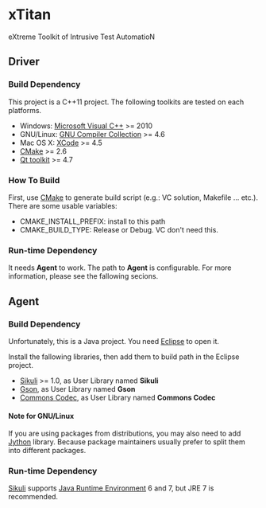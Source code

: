 # xTitan

eXtreme Toolkit of Intrusive Test AutomatioN

## Driver

### Build Dependency

This project is a C++11 project.
The following toolkits are tested on each platforms.

* Windows: [Microsoft Visual C++] >= 2010
* GNU/Linux: [GNU Compiler Collection] >= 4.6
* Mac OS X: [XCode] >= 4.5
* [CMake] >= 2.6
* [Qt toolkit] >= 4.7

### How To Build

First, use [CMake] to generate build script (e.g.: VC solution, Makefile ...
etc.). There are some usable variables:

* CMAKE_INSTALL_PREFIX: install to this path
* CMAKE_BUILD_TYPE: Release or Debug. VC don't need this.

### Run-time Dependency

It needs **Agent** to work.
The path to **Agent** is configurable.
For more information, please see the fallowing secions.

## Agent

### Build Dependency

Unfortunately, this is a Java project.
You need [Eclipse] to open it.

Install the fallowing libraries, then add them to build path in the Eclipse
project.

* [Sikuli] >= 1.0, as User Library named **Sikuli**
* [Gson], as User Library named **Gson**
* [Commons Codec], as User Library named **Commons Codec**

#### Note for GNU/Linux

If you are using packages from distributions, you may also need to add [Jython]
library. Because package maintainers usually prefer to split them into
different packages.

### Run-time Dependency

[Sikuli] supports [Java Runtime Environment] 6 and 7, but JRE 7 is recommended.


[Commons Codec]: http://commons.apache.org/codec/
[CMake]: http://www.cmake.org/
[Eclipse]: http://www.eclipse.org/
[GNU Compiler Collection]: http://gcc.gnu.org/
[Gson]: http://code.google.com/p/google-gson/
[Java Runtime Environment]: http://www.oracle.com/technetwork/java/javase/downloads/index.html
[Jython]: http://www.jython.org/
[Microsoft Visual C++]: http://msdn.microsoft.com/en-us/vstudio/aa718325
[Qt toolkit]: http://qt.nokia.com/
[Sikuli]: http://sikuli.org/
[XCode]: https://developer.apple.com/xcode/
